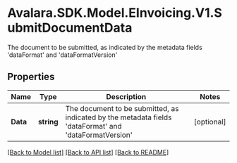 # Avalara.SDK.Model.EInvoicing.V1.SubmitDocumentData
The document to be submitted, as indicated by the metadata fields 'dataFormat' and 'dataFormatVersion'

## Properties

Name | Type | Description | Notes
------------ | ------------- | ------------- | -------------
**Data** | **string** | The document to be submitted, as indicated by the metadata fields &#39;dataFormat&#39; and &#39;dataFormatVersion&#39; | [optional] 

[[Back to Model list]](../../../README.md#documentation-for-models) [[Back to API list]](../../../README.md#documentation-for-api-endpoints) [[Back to README]](../../../README.md)

